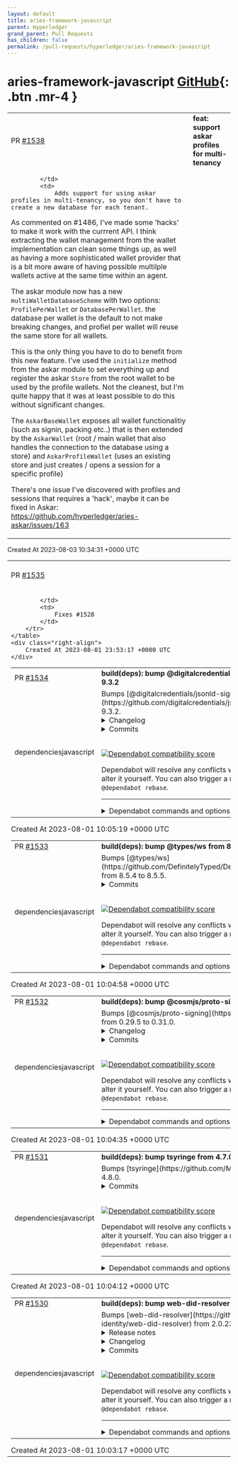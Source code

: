 ```yaml
---
layout: default
title: aries-framework-javascript
parent: Hyperledger
grand_parent: Pull Requests
has_children: false
permalink: /pull-requests/hyperledger/aries-framework-javascript
---
```


# aries-framework-javascript <span class="fs-3 right-align">[GitHub](https://github.com/hyperledger/aries-framework-javascript){: .btn .mr-4 }</span>


<div>
    <table>
        <tr>
            <td>
                PR <a href="https://github.com/hyperledger/aries-framework-javascript/pull/1538" class=".btn">#1538</a>
            </td>
            <td>
                <b>
                    feat: support askar profiles for multi-tenancy
                </b>
            </td>
        </tr>
        <tr>
            <td>
                
            </td>
            <td>
                Adds support for using askar profiles in multi-tenancy, so you don't have to create a new database for each tenant.

As commented on #1486, I've made some 'hacks' to make it work with the currrent API. I think extracting the wallet management from the wallet implementation can clean some things up, as well as having a more sophisticated wallet provider that is a bit more aware of having possible multilple wallets active at the same time within an agent.


The askar module now has a new `multiWalletDatabaseScheme` with two options: `ProfilePerWallet` or `DatabasePerWallet`. the database per wallet is the default to not make breaking changes, and profiel per wallet will reuse the same store for all wallets.

This is the only thing you have to do to benefit from this new feature. I've used the `initialize` method from the askar module to set everything up and register the askar `Store` from the root wallet to be used by the profile wallets. Not the cleanest, but I'm quite happy that it was at least possible to do this without significant changes.

The `AskarBaseWallet` exposes all wallet functionalitiy (such as signin, packing etc..) that is then extended by the `AskarWallet` (root / main wallet that also handles the connection to the database using a store) and `AskarProfileWallet` (uses an existing store and just creates / opens a session for a specific profile)

There's one issue I've discovered with profiles and sessions that requires a 'hack', maybe it can be fixed in Askar: https://github.com/hyperledger/aries-askar/issues/163
            </td>
        </tr>
    </table>
    <div class="right-align">
        Created At 2023-08-03 10:34:31 +0000 UTC
    </div>
</div>

<div>
    <table>
        <tr>
            <td>
                PR <a href="https://github.com/hyperledger/aries-framework-javascript/pull/1535" class=".btn">#1535</a>
            </td>
            <td>
                <b>
                    fix: force did:key resolver/registrar presence
                </b>
            </td>
        </tr>
        <tr>
            <td>
                
            </td>
            <td>
                Fixes #1528 
            </td>
        </tr>
    </table>
    <div class="right-align">
        Created At 2023-08-01 23:53:17 +0000 UTC
    </div>
</div>

<div>
    <table>
        <tr>
            <td>
                PR <a href="https://github.com/hyperledger/aries-framework-javascript/pull/1534" class=".btn">#1534</a>
            </td>
            <td>
                <b>
                    build(deps): bump @digitalcredentials/jsonld-signatures from 9.3.1 to 9.3.2
                </b>
            </td>
        </tr>
        <tr>
            <td>
                <span class="chip">dependencies</span><span class="chip">javascript</span>
            </td>
            <td>
                Bumps [@digitalcredentials/jsonld-signatures](https://github.com/digitalcredentials/jsonld-signatures) from 9.3.1 to 9.3.2.
<details>
<summary>Changelog</summary>
<p><em>Sourced from <a href="https://github.com/digitalcredentials/jsonld-signatures/blob/master/CHANGELOG.md"><code>@​digitalcredentials/jsonld-signatures</code>'s changelog</a>.</em></p>
<blockquote>
<h2>9.3.2 - 2023-06-16</h2>
<h3>Changed</h3>
<ul>
<li>Update jsonld dep to 6.0.0, clear caches between operations.</li>
</ul>
</blockquote>
</details>
<details>
<summary>Commits</summary>
<ul>
<li><a href="https://github.com/digitalcredentials/jsonld-signatures/commit/121e968f352ceef5e946fd9c9836b04730116719"><code>121e968</code></a> Release 9.3.2</li>
<li><a href="https://github.com/digitalcredentials/jsonld-signatures/commit/6ffb79108c7da83bb7f66cee0b7c456b25649f2c"><code>6ffb791</code></a> Bump jsonld dep, clear caches.</li>
<li><a href="https://github.com/digitalcredentials/jsonld-signatures/commit/cd6048d98088c195c4e86710d21da24bd2ae54a8"><code>cd6048d</code></a> Create issues-to-project.yml</li>
<li>See full diff in <a href="https://github.com/digitalcredentials/jsonld-signatures/compare/v9.3.1...v9.3.2">compare view</a></li>
</ul>
</details>
<br />


[![Dependabot compatibility score](https://dependabot-badges.githubapp.com/badges/compatibility_score?dependency-name=@digitalcredentials/jsonld-signatures&package-manager=npm_and_yarn&previous-version=9.3.1&new-version=9.3.2)](https://docs.github.com/en/github/managing-security-vulnerabilities/about-dependabot-security-updates#about-compatibility-scores)

Dependabot will resolve any conflicts with this PR as long as you don't alter it yourself. You can also trigger a rebase manually by commenting `@dependabot rebase`.

[//]: # (dependabot-automerge-start)
[//]: # (dependabot-automerge-end)

---

<details>
<summary>Dependabot commands and options</summary>
<br />

You can trigger Dependabot actions by commenting on this PR:
- `@dependabot rebase` will rebase this PR
- `@dependabot recreate` will recreate this PR, overwriting any edits that have been made to it
- `@dependabot merge` will merge this PR after your CI passes on it
- `@dependabot squash and merge` will squash and merge this PR after your CI passes on it
- `@dependabot cancel merge` will cancel a previously requested merge and block automerging
- `@dependabot reopen` will reopen this PR if it is closed
- `@dependabot close` will close this PR and stop Dependabot recreating it. You can achieve the same result by closing it manually
- `@dependabot ignore this major version` will close this PR and stop Dependabot creating any more for this major version (unless you reopen the PR or upgrade to it yourself)
- `@dependabot ignore this minor version` will close this PR and stop Dependabot creating any more for this minor version (unless you reopen the PR or upgrade to it yourself)
- `@dependabot ignore this dependency` will close this PR and stop Dependabot creating any more for this dependency (unless you reopen the PR or upgrade to it yourself)


</details>
            </td>
        </tr>
    </table>
    <div class="right-align">
        Created At 2023-08-01 10:05:19 +0000 UTC
    </div>
</div>

<div>
    <table>
        <tr>
            <td>
                PR <a href="https://github.com/hyperledger/aries-framework-javascript/pull/1533" class=".btn">#1533</a>
            </td>
            <td>
                <b>
                    build(deps): bump @types/ws from 8.5.4 to 8.5.5
                </b>
            </td>
        </tr>
        <tr>
            <td>
                <span class="chip">dependencies</span><span class="chip">javascript</span>
            </td>
            <td>
                Bumps [@types/ws](https://github.com/DefinitelyTyped/DefinitelyTyped/tree/HEAD/types/ws) from 8.5.4 to 8.5.5.
<details>
<summary>Commits</summary>
<ul>
<li>See full diff in <a href="https://github.com/DefinitelyTyped/DefinitelyTyped/commits/HEAD/types/ws">compare view</a></li>
</ul>
</details>
<br />


[![Dependabot compatibility score](https://dependabot-badges.githubapp.com/badges/compatibility_score?dependency-name=@types/ws&package-manager=npm_and_yarn&previous-version=8.5.4&new-version=8.5.5)](https://docs.github.com/en/github/managing-security-vulnerabilities/about-dependabot-security-updates#about-compatibility-scores)

Dependabot will resolve any conflicts with this PR as long as you don't alter it yourself. You can also trigger a rebase manually by commenting `@dependabot rebase`.

[//]: # (dependabot-automerge-start)
[//]: # (dependabot-automerge-end)

---

<details>
<summary>Dependabot commands and options</summary>
<br />

You can trigger Dependabot actions by commenting on this PR:
- `@dependabot rebase` will rebase this PR
- `@dependabot recreate` will recreate this PR, overwriting any edits that have been made to it
- `@dependabot merge` will merge this PR after your CI passes on it
- `@dependabot squash and merge` will squash and merge this PR after your CI passes on it
- `@dependabot cancel merge` will cancel a previously requested merge and block automerging
- `@dependabot reopen` will reopen this PR if it is closed
- `@dependabot close` will close this PR and stop Dependabot recreating it. You can achieve the same result by closing it manually
- `@dependabot ignore this major version` will close this PR and stop Dependabot creating any more for this major version (unless you reopen the PR or upgrade to it yourself)
- `@dependabot ignore this minor version` will close this PR and stop Dependabot creating any more for this minor version (unless you reopen the PR or upgrade to it yourself)
- `@dependabot ignore this dependency` will close this PR and stop Dependabot creating any more for this dependency (unless you reopen the PR or upgrade to it yourself)


</details>
            </td>
        </tr>
    </table>
    <div class="right-align">
        Created At 2023-08-01 10:04:58 +0000 UTC
    </div>
</div>

<div>
    <table>
        <tr>
            <td>
                PR <a href="https://github.com/hyperledger/aries-framework-javascript/pull/1532" class=".btn">#1532</a>
            </td>
            <td>
                <b>
                    build(deps): bump @cosmjs/proto-signing from 0.29.5 to 0.31.0
                </b>
            </td>
        </tr>
        <tr>
            <td>
                <span class="chip">dependencies</span><span class="chip">javascript</span>
            </td>
            <td>
                Bumps [@cosmjs/proto-signing](https://github.com/cosmos/cosmjs) from 0.29.5 to 0.31.0.
<details>
<summary>Changelog</summary>
<p><em>Sourced from <a href="https://github.com/cosmos/cosmjs/blob/main/CHANGELOG.md"><code>@​cosmjs/proto-signing</code>'s changelog</a>.</em></p>
<blockquote>
<h2>[0.31.0] - 2023-06-22</h2>
<h3>Fixed</h3>
<ul>
<li><code>@​cosmjs/crypto</code>: Migrate to <code>libsodium-wrappers-sumo</code> to be able to use the
<code>crypto_pwhash</code> functions (<a href="https://redirect.github.com/cosmos/cosmjs/issues/1429">#1429</a>).</li>
</ul>
<p><a href="https://redirect.github.com/cosmos/cosmjs/issues/1429">#1429</a>: <a href="https://redirect.github.com/cosmos/cosmjs/issues/1429">cosmos/cosmjs#1429</a></p>
<h3>Added</h3>
<ul>
<li><code>@​cosmjs/cosmwasm-stargate</code>: Add <code>SigningCosmWasmClient.instantiate2</code> (<a href="https://redirect.github.com/cosmos/cosmjs/issues/1407">#1407</a>).</li>
<li><code>@​cosmjs/cosmwasm-stargate</code>: Add <code>CosmWasmClient.getContractsByCreator</code>
(<a href="https://redirect.github.com/cosmos/cosmjs/issues/1266">#1266</a>).</li>
<li><code>@​cosmjs/stargate</code>: <code>IndexedTx</code> and <code>DeliverTxResponse</code> now have a
<code>msgResponses</code> field (<a href="https://redirect.github.com/cosmos/cosmjs/issues/1305">#1305</a>).</li>
<li><code>@​cosmjs/cosmwasm-stargate</code>: Add <code>CosmWasmClient.broadcastTxSync</code> and
<code>SigningCosmWasmClient.signAndBroadcastSync</code> to allow broadcasting without
waiting for block inclusion. (<a href="https://redirect.github.com/cosmos/cosmjs/issues/1396">#1396</a>)</li>
<li><code>@​cosmjs/stargate</code>: Add <code>StargateClient.broadcastTxSync</code> and
<code>SigningStargateClient.signAndBroadcastSync</code> to allow broadcasting without
waiting for block inclusion. (<a href="https://redirect.github.com/cosmos/cosmjs/issues/1396">#1396</a>)</li>
<li><code>@​cosmjs/cosmwasm-stargate</code>: Add Amino JSON support for
<code>MsgStoreCode.instantiate_permission</code>. (<a href="https://redirect.github.com/cosmos/cosmjs/issues/334">#334</a>)</li>
<li><code>@​cosmjs/stargate</code>: Add group and gov v1 message types</li>
</ul>
<p><a href="https://redirect.github.com/cosmos/cosmjs/issues/334">#334</a>: <a href="https://redirect.github.com/cosmos/cosmjs/issues/334">cosmos/cosmjs#334</a>
<a href="https://redirect.github.com/cosmos/cosmjs/issues/1266">#1266</a>: <a href="https://redirect.github.com/cosmos/cosmjs/issues/1266">cosmos/cosmjs#1266</a>
<a href="https://redirect.github.com/cosmos/cosmjs/issues/1305">#1305</a>: <a href="https://redirect.github.com/cosmos/cosmjs/issues/1305">cosmos/cosmjs#1305</a>
<a href="https://redirect.github.com/cosmos/cosmjs/issues/1396">#1396</a>: <a href="https://redirect.github.com/cosmos/cosmjs/pull/1396">cosmos/cosmjs#1396</a>
<a href="https://redirect.github.com/cosmos/cosmjs/issues/1407">#1407</a>: <a href="https://redirect.github.com/cosmos/cosmjs/pull/1407">cosmos/cosmjs#1407</a></p>
<h3>Changed</h3>
<ul>
<li>all: upgrade cosmjs-types to 0.8.0 to include Cosmos SDK 0.46/0.47 and IBC v7
types.</li>
<li><code>@​cosmjs/cosmwasm-stargate</code>: Implement auto-detection for Tendermint 0.34/37
(<a href="https://redirect.github.com/cosmos/cosmjs/issues/1411">#1411</a>).</li>
<li><code>@​cosmjs/cosmwasm-stargate</code>: Remove structured <code>searchTx</code> queries. Only raw
query strings and key/value pairs are now supported. (<a href="https://redirect.github.com/cosmos/cosmjs/issues/1411">#1411</a>)</li>
<li><code>@​cosmjs/cosmwasm-stargate</code>: Let <code>searchTx</code> return non-readonly array. The
caller owns this array and can mutate it as they want. (<a href="https://redirect.github.com/cosmos/cosmjs/issues/1411">#1411</a>)</li>
<li><code>@​cosmjs/cosmwasm-stargate</code>: In <code>UploadResult</code> (result from
<code>SigningCosmWasmClient.upload</code>), rename <code>originalChecksum</code> to <code>checksum</code> and
remove <code>compressedChecksum</code> (<a href="https://redirect.github.com/cosmos/cosmjs/issues/1409">#1409</a>).</li>
<li><code>@​cosmjs/stargate</code>: Implement auto-detection for Tendermint 0.34/37 (<a href="https://redirect.github.com/cosmos/cosmjs/issues/1411">#1411</a>).</li>
<li><code>@​cosmjs/stargate</code>: Remove structured <code>searchTx</code> queries. Only raw query strings
and key/value pairs are now supported. (<a href="https://redirect.github.com/cosmos/cosmjs/issues/1411">#1411</a>)</li>
<li><code>@​cosmjs/stargate</code>: Let <code>searchTx</code> return non-readonly array. The caller owns
this array and can mutate it as they want. (<a href="https://redirect.github.com/cosmos/cosmjs/issues/1411">#1411</a>)</li>
</ul>
<!-- raw HTML omitted -->
</blockquote>
<p>... (truncated)</p>
</details>
<details>
<summary>Commits</summary>
<ul>
<li><a href="https://github.com/cosmos/cosmjs/commit/256355bad4a8ac66e0ceebc07b64e59d6c466dfa"><code>256355b</code></a> Set version 0.31.0</li>
<li><a href="https://github.com/cosmos/cosmjs/commit/ef5bab124938ac1bf5dce0366518a3fc1d673395"><code>ef5bab1</code></a> Upgrade prettier</li>
<li><a href="https://github.com/cosmos/cosmjs/commit/9ecee56a04d52b9a1013b8184c1394346496acd3"><code>9ecee56</code></a> Merge pull request <a href="https://redirect.github.com/cosmos/cosmjs/issues/1443">#1443</a> from cosmos/sdk47-types</li>
<li><a href="https://github.com/cosmos/cosmjs/commit/2bd1dea644b18049d0ec4f65b962e62d4e5d291a"><code>2bd1dea</code></a> Fix CHANGELOG text</li>
<li><a href="https://github.com/cosmos/cosmjs/commit/c1e8126dbf8bbaa2fd76b5f07ddc4bb021ff39fe"><code>c1e8126</code></a> Add group and gov v1 message types</li>
<li><a href="https://github.com/cosmos/cosmjs/commit/114d74a6a3611a6f5a1caf967ad9289c038d365d"><code>114d74a</code></a> Merge pull request <a href="https://redirect.github.com/cosmos/cosmjs/issues/1438">#1438</a> from cosmos/upgrade-yarn</li>
<li><a href="https://github.com/cosmos/cosmjs/commit/54e10947b72038d647d3c8a446f3019faded8be9"><code>54e1094</code></a> Re-install packages</li>
<li><a href="https://github.com/cosmos/cosmjs/commit/2c9886240a4bb108f93ffd8b71464b9278d478d2"><code>2c98862</code></a> Upgrade yarn to 3.6.0</li>
<li><a href="https://github.com/cosmos/cosmjs/commit/148c12fe18c85a6756d435a8d9023f6367158cf9"><code>148c12f</code></a> Merge pull request <a href="https://redirect.github.com/cosmos/cosmjs/issues/1406">#1406</a> from loin3/export_wasm_types</li>
<li><a href="https://github.com/cosmos/cosmjs/commit/5cb6c465509e0ff538bd661a49bc772e57c30faa"><code>5cb6c46</code></a> Merge pull request <a href="https://redirect.github.com/cosmos/cosmjs/issues/1333">#1333</a> from lgtm-migrator/codeql</li>
<li>Additional commits viewable in <a href="https://github.com/cosmos/cosmjs/compare/v0.29.5...v0.31.0">compare view</a></li>
</ul>
</details>
<br />


[![Dependabot compatibility score](https://dependabot-badges.githubapp.com/badges/compatibility_score?dependency-name=@cosmjs/proto-signing&package-manager=npm_and_yarn&previous-version=0.29.5&new-version=0.31.0)](https://docs.github.com/en/github/managing-security-vulnerabilities/about-dependabot-security-updates#about-compatibility-scores)

Dependabot will resolve any conflicts with this PR as long as you don't alter it yourself. You can also trigger a rebase manually by commenting `@dependabot rebase`.

[//]: # (dependabot-automerge-start)
[//]: # (dependabot-automerge-end)

---

<details>
<summary>Dependabot commands and options</summary>
<br />

You can trigger Dependabot actions by commenting on this PR:
- `@dependabot rebase` will rebase this PR
- `@dependabot recreate` will recreate this PR, overwriting any edits that have been made to it
- `@dependabot merge` will merge this PR after your CI passes on it
- `@dependabot squash and merge` will squash and merge this PR after your CI passes on it
- `@dependabot cancel merge` will cancel a previously requested merge and block automerging
- `@dependabot reopen` will reopen this PR if it is closed
- `@dependabot close` will close this PR and stop Dependabot recreating it. You can achieve the same result by closing it manually
- `@dependabot ignore this major version` will close this PR and stop Dependabot creating any more for this major version (unless you reopen the PR or upgrade to it yourself)
- `@dependabot ignore this minor version` will close this PR and stop Dependabot creating any more for this minor version (unless you reopen the PR or upgrade to it yourself)
- `@dependabot ignore this dependency` will close this PR and stop Dependabot creating any more for this dependency (unless you reopen the PR or upgrade to it yourself)


</details>
            </td>
        </tr>
    </table>
    <div class="right-align">
        Created At 2023-08-01 10:04:35 +0000 UTC
    </div>
</div>

<div>
    <table>
        <tr>
            <td>
                PR <a href="https://github.com/hyperledger/aries-framework-javascript/pull/1531" class=".btn">#1531</a>
            </td>
            <td>
                <b>
                    build(deps): bump tsyringe from 4.7.0 to 4.8.0
                </b>
            </td>
        </tr>
        <tr>
            <td>
                <span class="chip">dependencies</span><span class="chip">javascript</span>
            </td>
            <td>
                Bumps [tsyringe](https://github.com/Microsoft/tsyringe) from 4.7.0 to 4.8.0.
<details>
<summary>Commits</summary>
<ul>
<li><a href="https://github.com/microsoft/tsyringe/commit/2cd2e00a5fd25308bcf911ca250ded3fe9083af5"><code>2cd2e00</code></a> 4.8.0</li>
<li><a href="https://github.com/microsoft/tsyringe/commit/fb265c1cd5be792c8d55c008ad66fdef421df974"><code>fb265c1</code></a> Bump json5 from 2.1.1 to 2.2.3 (<a href="https://redirect.github.com/Microsoft/tsyringe/issues/218">#218</a>)</li>
<li><a href="https://github.com/microsoft/tsyringe/commit/b9fd88a8f34621bfda671a1ac469d6c0fc79cc18"><code>b9fd88a</code></a> Bump minimatch from 3.0.4 to 3.1.2 (<a href="https://redirect.github.com/Microsoft/tsyringe/issues/227">#227</a>)</li>
<li><a href="https://github.com/microsoft/tsyringe/commit/e5a6640858feb75f820d1bd15464298989675279"><code>e5a6640</code></a> Bump minimist from 1.2.5 to 1.2.8 (<a href="https://redirect.github.com/Microsoft/tsyringe/issues/224">#224</a>)</li>
<li><a href="https://github.com/microsoft/tsyringe/commit/3f25002b1212b64fc18effe3adb6e750580783ce"><code>3f25002</code></a> fix: allow <code>propertyKey</code> to be undefined (<a href="https://redirect.github.com/Microsoft/tsyringe/issues/226">#226</a>)</li>
<li><a href="https://github.com/microsoft/tsyringe/commit/f738999f3058b223bdb81dada0164a358db2460e"><code>f738999</code></a> Microsoft mandatory file (<a href="https://redirect.github.com/Microsoft/tsyringe/issues/199">#199</a>)</li>
<li>See full diff in <a href="https://github.com/Microsoft/tsyringe/compare/v4.7.0...v4.8.0">compare view</a></li>
</ul>
</details>
<br />


[![Dependabot compatibility score](https://dependabot-badges.githubapp.com/badges/compatibility_score?dependency-name=tsyringe&package-manager=npm_and_yarn&previous-version=4.7.0&new-version=4.8.0)](https://docs.github.com/en/github/managing-security-vulnerabilities/about-dependabot-security-updates#about-compatibility-scores)

Dependabot will resolve any conflicts with this PR as long as you don't alter it yourself. You can also trigger a rebase manually by commenting `@dependabot rebase`.

[//]: # (dependabot-automerge-start)
[//]: # (dependabot-automerge-end)

---

<details>
<summary>Dependabot commands and options</summary>
<br />

You can trigger Dependabot actions by commenting on this PR:
- `@dependabot rebase` will rebase this PR
- `@dependabot recreate` will recreate this PR, overwriting any edits that have been made to it
- `@dependabot merge` will merge this PR after your CI passes on it
- `@dependabot squash and merge` will squash and merge this PR after your CI passes on it
- `@dependabot cancel merge` will cancel a previously requested merge and block automerging
- `@dependabot reopen` will reopen this PR if it is closed
- `@dependabot close` will close this PR and stop Dependabot recreating it. You can achieve the same result by closing it manually
- `@dependabot ignore this major version` will close this PR and stop Dependabot creating any more for this major version (unless you reopen the PR or upgrade to it yourself)
- `@dependabot ignore this minor version` will close this PR and stop Dependabot creating any more for this minor version (unless you reopen the PR or upgrade to it yourself)
- `@dependabot ignore this dependency` will close this PR and stop Dependabot creating any more for this dependency (unless you reopen the PR or upgrade to it yourself)


</details>
            </td>
        </tr>
    </table>
    <div class="right-align">
        Created At 2023-08-01 10:04:12 +0000 UTC
    </div>
</div>

<div>
    <table>
        <tr>
            <td>
                PR <a href="https://github.com/hyperledger/aries-framework-javascript/pull/1530" class=".btn">#1530</a>
            </td>
            <td>
                <b>
                    build(deps): bump web-did-resolver from 2.0.23 to 2.0.27
                </b>
            </td>
        </tr>
        <tr>
            <td>
                <span class="chip">dependencies</span><span class="chip">javascript</span>
            </td>
            <td>
                Bumps [web-did-resolver](https://github.com/decentralized-identity/web-did-resolver) from 2.0.23 to 2.0.27.
<details>
<summary>Release notes</summary>
<p><em>Sourced from <a href="https://github.com/decentralized-identity/web-did-resolver/releases">web-did-resolver's releases</a>.</em></p>
<blockquote>
<h2>2.0.27</h2>
<h2><a href="https://github.com/decentralized-identity/web-did-resolver/compare/2.0.26...2.0.27">2.0.27</a> (2023-07-03)</h2>
<h3>Bug Fixes</h3>
<ul>
<li><strong>deps:</strong> update dependency cross-fetch to v4 (<a href="https://github.com/decentralized-identity/web-did-resolver/commit/f8adfca61b1692dfd5a2fccc05e8386724564259">f8adfca</a>)</li>
</ul>
<h2>2.0.26</h2>
<h2><a href="https://github.com/decentralized-identity/web-did-resolver/compare/2.0.25...2.0.26">2.0.26</a> (2023-07-03)</h2>
<h3>Bug Fixes</h3>
<ul>
<li><strong>deps:</strong> update dependency cross-fetch to v3.1.8 (<a href="https://github.com/decentralized-identity/web-did-resolver/commit/00834e66dfbfa6775488317c4d691fddfd7406bd">00834e6</a>)</li>
</ul>
<h2>2.0.25</h2>
<h2><a href="https://github.com/decentralized-identity/web-did-resolver/compare/2.0.24...2.0.25">2.0.25</a> (2023-07-02)</h2>
<h3>Bug Fixes</h3>
<ul>
<li><strong>deps:</strong> update dependency cross-fetch to v3.1.7 (<a href="https://github.com/decentralized-identity/web-did-resolver/commit/92f7428b45d48884a9f9a6232e1e83065ebc3f18">92f7428</a>)</li>
</ul>
<h2>2.0.24</h2>
<h2><a href="https://github.com/decentralized-identity/web-did-resolver/compare/2.0.23...2.0.24">2.0.24</a> (2023-05-14)</h2>
<h3>Bug Fixes</h3>
<ul>
<li><strong>deps:</strong> update dependency cross-fetch to v3.1.6 (<a href="https://github.com/decentralized-identity/web-did-resolver/commit/deb19d790f4a7f734ab146a10d9253b0f9aaf1bb">deb19d7</a>)</li>
</ul>
</blockquote>
</details>
<details>
<summary>Changelog</summary>
<p><em>Sourced from <a href="https://github.com/decentralized-identity/web-did-resolver/blob/master/CHANGELOG.md">web-did-resolver's changelog</a>.</em></p>
<blockquote>
<h2><a href="https://github.com/decentralized-identity/web-did-resolver/compare/2.0.26...2.0.27">2.0.27</a> (2023-07-03)</h2>
<h3>Bug Fixes</h3>
<ul>
<li><strong>deps:</strong> update dependency cross-fetch to v4 (<a href="https://github.com/decentralized-identity/web-did-resolver/commit/f8adfca61b1692dfd5a2fccc05e8386724564259">f8adfca</a>)</li>
</ul>
<h2><a href="https://github.com/decentralized-identity/web-did-resolver/compare/2.0.25...2.0.26">2.0.26</a> (2023-07-03)</h2>
<h3>Bug Fixes</h3>
<ul>
<li><strong>deps:</strong> update dependency cross-fetch to v3.1.8 (<a href="https://github.com/decentralized-identity/web-did-resolver/commit/00834e66dfbfa6775488317c4d691fddfd7406bd">00834e6</a>)</li>
</ul>
<h2><a href="https://github.com/decentralized-identity/web-did-resolver/compare/2.0.24...2.0.25">2.0.25</a> (2023-07-02)</h2>
<h3>Bug Fixes</h3>
<ul>
<li><strong>deps:</strong> update dependency cross-fetch to v3.1.7 (<a href="https://github.com/decentralized-identity/web-did-resolver/commit/92f7428b45d48884a9f9a6232e1e83065ebc3f18">92f7428</a>)</li>
</ul>
<h2><a href="https://github.com/decentralized-identity/web-did-resolver/compare/2.0.23...2.0.24">2.0.24</a> (2023-05-14)</h2>
<h3>Bug Fixes</h3>
<ul>
<li><strong>deps:</strong> update dependency cross-fetch to v3.1.6 (<a href="https://github.com/decentralized-identity/web-did-resolver/commit/deb19d790f4a7f734ab146a10d9253b0f9aaf1bb">deb19d7</a>)</li>
</ul>
</blockquote>
</details>
<details>
<summary>Commits</summary>
<ul>
<li><a href="https://github.com/decentralized-identity/web-did-resolver/commit/8d2b88cda2c76abc0e09603c6902cf87a230de90"><code>8d2b88c</code></a> chore(release): 2.0.27 [skip ci]</li>
<li><a href="https://github.com/decentralized-identity/web-did-resolver/commit/f8adfca61b1692dfd5a2fccc05e8386724564259"><code>f8adfca</code></a> fix(deps): update dependency cross-fetch to v4</li>
<li><a href="https://github.com/decentralized-identity/web-did-resolver/commit/3c58a1e1da2c4bfd26d2b574c3721f899b255e7e"><code>3c58a1e</code></a> chore(deps): update devdeps</li>
<li><a href="https://github.com/decentralized-identity/web-did-resolver/commit/c95ffdc0d5b922efba0176ecf712e2a4ff9e7373"><code>c95ffdc</code></a> chore(release): 2.0.26 [skip ci]</li>
<li><a href="https://github.com/decentralized-identity/web-did-resolver/commit/00834e66dfbfa6775488317c4d691fddfd7406bd"><code>00834e6</code></a> fix(deps): update dependency cross-fetch to v3.1.8</li>
<li><a href="https://github.com/decentralized-identity/web-did-resolver/commit/a5627fb2792ec049114ac436b4ba5931469f1552"><code>a5627fb</code></a> chore(release): 2.0.25 [skip ci]</li>
<li><a href="https://github.com/decentralized-identity/web-did-resolver/commit/92f7428b45d48884a9f9a6232e1e83065ebc3f18"><code>92f7428</code></a> fix(deps): update dependency cross-fetch to v3.1.7</li>
<li><a href="https://github.com/decentralized-identity/web-did-resolver/commit/191807c57859acc1717fb5e434cff828082981d1"><code>191807c</code></a> chore(deps): update devdeps</li>
<li><a href="https://github.com/decentralized-identity/web-did-resolver/commit/fdad791c91f8d571206e9de1a95b7fa2f5f2c5ce"><code>fdad791</code></a> chore(deps): update devdeps</li>
<li><a href="https://github.com/decentralized-identity/web-did-resolver/commit/eb8f2c9758c333fc1c750167eafe9835e58cffa3"><code>eb8f2c9</code></a> chore(release): 2.0.24 [skip ci]</li>
<li>Additional commits viewable in <a href="https://github.com/decentralized-identity/web-did-resolver/compare/2.0.23...2.0.27">compare view</a></li>
</ul>
</details>
<br />


[![Dependabot compatibility score](https://dependabot-badges.githubapp.com/badges/compatibility_score?dependency-name=web-did-resolver&package-manager=npm_and_yarn&previous-version=2.0.23&new-version=2.0.27)](https://docs.github.com/en/github/managing-security-vulnerabilities/about-dependabot-security-updates#about-compatibility-scores)

Dependabot will resolve any conflicts with this PR as long as you don't alter it yourself. You can also trigger a rebase manually by commenting `@dependabot rebase`.

[//]: # (dependabot-automerge-start)
[//]: # (dependabot-automerge-end)

---

<details>
<summary>Dependabot commands and options</summary>
<br />

You can trigger Dependabot actions by commenting on this PR:
- `@dependabot rebase` will rebase this PR
- `@dependabot recreate` will recreate this PR, overwriting any edits that have been made to it
- `@dependabot merge` will merge this PR after your CI passes on it
- `@dependabot squash and merge` will squash and merge this PR after your CI passes on it
- `@dependabot cancel merge` will cancel a previously requested merge and block automerging
- `@dependabot reopen` will reopen this PR if it is closed
- `@dependabot close` will close this PR and stop Dependabot recreating it. You can achieve the same result by closing it manually
- `@dependabot ignore this major version` will close this PR and stop Dependabot creating any more for this major version (unless you reopen the PR or upgrade to it yourself)
- `@dependabot ignore this minor version` will close this PR and stop Dependabot creating any more for this minor version (unless you reopen the PR or upgrade to it yourself)
- `@dependabot ignore this dependency` will close this PR and stop Dependabot creating any more for this dependency (unless you reopen the PR or upgrade to it yourself)


</details>
            </td>
        </tr>
    </table>
    <div class="right-align">
        Created At 2023-08-01 10:03:17 +0000 UTC
    </div>
</div>

